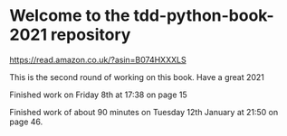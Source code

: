 # Welcome to the tdd-python-book-2021 repository
https://read.amazon.co.uk/?asin=B074HXXXLS

This is the second round of working on this book.
Have a great 2021

Finished work on Friday 8th at 17:38 on page 15

Finished work of about 90 minutes on Tuesday 12th January at 21:50 on page 46.
